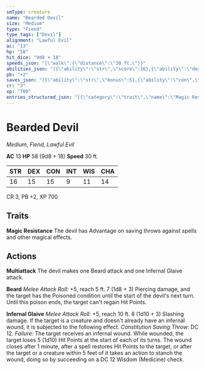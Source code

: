```yaml
---
smType: creature
name: "Bearded Devil"
size: "Medium"
type: "Fiend"
type_tags: ["Devil"]
alignment: "Lawful Evil"
ac: "13"
hp: "58"
hit_dice: "9d8 + 18"
speeds_json: "{\"walk\":{\"distance\":\"30 ft.\"}}"
abilities_json: "[{\"ability\":\"str\",\"score\":16},{\"ability\":\"dex\",\"score\":15},{\"ability\":\"con\",\"score\":15},{\"ability\":\"int\",\"score\":9},{\"ability\":\"wis\",\"score\":11},{\"ability\":\"cha\",\"score\":14}]"
pb: "+2"
saves_json: "[{\"ability\":\"str\",\"bonus\":5},{\"ability\":\"con\",\"bonus\":4},{\"ability\":\"cha\",\"bonus\":4}]"
cr: "3"
xp: "700"
entries_structured_json: "[{\"category\":\"trait\",\"name\":\"Magic Resistance\",\"text\":\"The devil has Advantage on saving throws against spells and other magical effects.\"},{\"category\":\"action\",\"name\":\"Multiattack\",\"text\":\"The devil makes one Beard attack and one Infernal Glaive attack.\"},{\"category\":\"action\",\"name\":\"Beard\",\"text\":\"*Melee Attack Roll:* +5, reach 5 ft. 7 (1d8 + 3) Piercing damage, and the target has the Poisoned condition until the start of the devil's next turn. Until this poison ends, the target can't regain Hit Points.\"},{\"category\":\"action\",\"name\":\"Infernal Glaive\",\"text\":\"*Melee Attack Roll:* +5, reach 10 ft. 8 (1d10 + 3) Slashing damage. If the target is a creature and doesn't already have an infernal wound, it is subjected to the following effect. *Constitution Saving Throw*: DC 12. *Failure:*  The target receives an infernal wound. While wounded, the target loses 5 (1d10) Hit Points at the start of each of its turns. The wound closes after 1 minute, after a spell restores Hit Points to the target, or after the target or a creature within 5 feet of it takes an action to stanch the wound, doing so by succeeding on a DC 12 Wisdom (Medicine) check.\"}]"
---
```


# Bearded Devil
*Medium, Fiend, Lawful Evil*

**AC** 13
**HP** 58 (9d8 + 18)
**Speed** 30 ft.

| STR | DEX | CON | INT | WIS | CHA |
| --- | --- | --- | --- | --- | --- |
| 16 | 15 | 15 | 9 | 11 | 14 |

CR 3, PB +2, XP 700

## Traits

**Magic Resistance**
The devil has Advantage on saving throws against spells and other magical effects.

## Actions

**Multiattack**
The devil makes one Beard attack and one Infernal Glaive attack.

**Beard**
*Melee Attack Roll:* +5, reach 5 ft. 7 (1d8 + 3) Piercing damage, and the target has the Poisoned condition until the start of the devil's next turn. Until this poison ends, the target can't regain Hit Points.

**Infernal Glaive**
*Melee Attack Roll:* +5, reach 10 ft. 8 (1d10 + 3) Slashing damage. If the target is a creature and doesn't already have an infernal wound, it is subjected to the following effect. *Constitution Saving Throw*: DC 12. *Failure:*  The target receives an infernal wound. While wounded, the target loses 5 (1d10) Hit Points at the start of each of its turns. The wound closes after 1 minute, after a spell restores Hit Points to the target, or after the target or a creature within 5 feet of it takes an action to stanch the wound, doing so by succeeding on a DC 12 Wisdom (Medicine) check.
